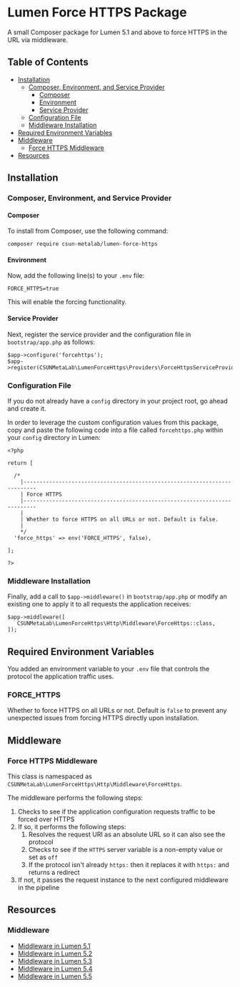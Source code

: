 # Lumen Force HTTPS Package
A small Composer package for Lumen 5.1 and above to force HTTPS in the URL via middleware.

## Table of Contents

* [Installation](#installation)
    * [Composer, Environment, and Service Provider](#composer-environment-and-service-provider)
        * [Composer](#composer)
        * [Environment](#environment)
        * [Service Provider](#service-provider)
    * [Configuration File](#configuration-file)
    * [Middleware Installation](#middleware-installation)
* [Required Environment Variables](#required-environment-variables)
* [Middleware](#middleware)
    * [Force HTTPS Middleware](#force-https-middleware)
* [Resources](#resources)

## Installation

### Composer, Environment, and Service Provider

#### Composer

To install from Composer, use the following command:

```
composer require csun-metalab/lumen-force-https
```

#### Environment

Now, add the following line(s) to your `.env` file:

```
FORCE_HTTPS=true
```

This will enable the forcing functionality.

#### Service Provider

Next, register the service provider and the configuration file in `bootstrap/app.php` as follows:

```
$app->configure('forcehttps');
$app->register(CSUNMetaLab\LumenForceHttps\Providers\ForceHttpsServiceProvider::class);
```

### Configuration File

If you do not already have a `config` directory in your project root, go ahead and create it.

In order to leverage the custom configuration values from this package, copy and paste the following code into a file called `forcehttps.php` within your `config` directory in Lumen:

```
<?php

return [

  /*
    |--------------------------------------------------------------------------
    | Force HTTPS
    |--------------------------------------------------------------------------
    |
    | Whether to force HTTPS on all URLs or not. Default is false.
    |
    */
  'force_https' => env('FORCE_HTTPS', false),

];

?>
```

### Middleware Installation

Finally, add a call to `$app->middleware()` in `bootstrap/app.php` or modify an existing one to apply it to all requests the application receives:

```
$app->middleware([
   CSUNMetaLab\LumenForceHttps\Http\Middleware\ForceHttps::class,
]);
```

## Required Environment Variables

You added an environment variable to your `.env` file that controls the protocol the application traffic uses.

### FORCE_HTTPS

Whether to force HTTPS on all URLs or not. Default is `false` to prevent any unexpected issues from forcing HTTPS directly upon installation.

## Middleware

### Force HTTPS Middleware

This class is namespaced as `CSUNMetaLab\LumenForceHttps\Http\Middleware\ForceHttps`.

The middleware performs the following steps:

1. Checks to see if the application configuration requests traffic to be forced over HTTPS
2. If so, it performs the following steps:
    1. Resolves the request URI as an absolute URL so it can also see the protocol
    2. Checks to see if the `HTTPS` server variable is a non-empty value or set as `off`
    2. If the protocol isn't already `https:` then it replaces it with `https:` and returns a redirect
3. If not, it passes the request instance to the next configured middleware in the pipeline

## Resources

### Middleware

* [Middleware in Lumen 5.1](https://lumen.laravel.com/docs/5.1/middleware)
* [Middleware in Lumen 5.2](https://lumen.laravel.com/docs/5.2/middleware)
* [Middleware in Lumen 5.3](https://lumen.laravel.com/docs/5.3/middleware)
* [Middleware in Lumen 5.4](https://lumen.laravel.com/docs/5.4/middleware)
* [Middleware in Lumen 5.5](https://lumen.laravel.com/docs/5.5/middleware)
